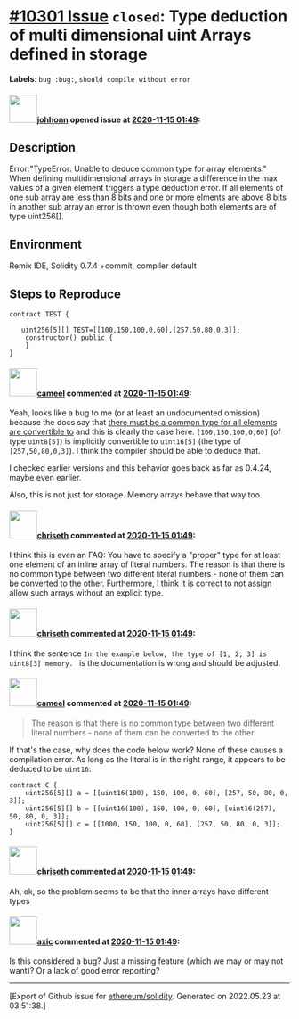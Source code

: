# [\#10301 Issue](https://github.com/ethereum/solidity/issues/10301) `closed`: Type deduction of  multi dimensional uint Arrays defined in storage
**Labels**: `bug :bug:`, `should compile without error`


#### <img src="https://avatars.githubusercontent.com/u/35551051?u=1314ac5c1ee3a83e314a489c8bbc3b1e31a18aa0&v=4" width="50">[johhonn](https://github.com/johhonn) opened issue at [2020-11-15 01:49](https://github.com/ethereum/solidity/issues/10301):

## Description

Error:"TypeError: Unable to deduce common type for array elements."
When defining multidimensional arrays in storage a difference in the max values of a given element triggers a type deduction error. If all elements of one sub array are less than 8  bits and one or more elments are above 8 bits in another sub array an error is thrown even though both elements are of type uint256[].

## Environment

Remix IDE, Solidity 0.7.4 +commit, compiler default

## Steps to Reproduce

```solidity
contract TEST {  
    
   uint256[5][] TEST=[[100,150,100,0,60],[257,50,80,0,3]];
    constructor() public {       
    }
}
```


#### <img src="https://avatars.githubusercontent.com/u/137030?v=4" width="50">[cameel](https://github.com/cameel) commented at [2020-11-15 01:49](https://github.com/ethereum/solidity/issues/10301#issuecomment-728387769):

Yeah, looks like a bug to me (or at least an undocumented omission) because the docs say that [there must be a common type for all elements are convertible to](https://docs.soliditylang.org/en/v0.7.4/types.html#array-literals) and this is clearly the case here. `[100,150,100,0,60]` (of type `uint8[5]`) is implicitly convertible to `uint16[5]` (the type of `[257,50,80,0,3]`). I think the compiler should be able to deduce that.

I checked earlier versions and this behavior goes back as far as 0.4.24, maybe even earlier.

Also, this is not just for storage. Memory arrays behave that way too.

#### <img src="https://avatars.githubusercontent.com/u/9073706?v=4" width="50">[chriseth](https://github.com/chriseth) commented at [2020-11-15 01:49](https://github.com/ethereum/solidity/issues/10301#issuecomment-728438368):

I think this is even an FAQ: You have to specify a "proper" type for at least one element of an inline array of literal numbers. The reason is that there is no common type between two different literal numbers - none of them can be converted to the other. Furthermore, I think it is correct to not assign allow such arrays without an explicit type.

#### <img src="https://avatars.githubusercontent.com/u/9073706?v=4" width="50">[chriseth](https://github.com/chriseth) commented at [2020-11-15 01:49](https://github.com/ethereum/solidity/issues/10301#issuecomment-728439953):

I think the sentence `In the example below, the type of [1, 2, 3] is uint8[3] memory. ` is the documentation is wrong and should be adjusted.

#### <img src="https://avatars.githubusercontent.com/u/137030?v=4" width="50">[cameel](https://github.com/cameel) commented at [2020-11-15 01:49](https://github.com/ethereum/solidity/issues/10301#issuecomment-730317329):

> The reason is that there is no common type between two different literal numbers - none of them can be converted to the other. 

If that's the case, why does the code below work? None of these causes a compilation error. As long as the literal is in the right range, it appears to be deduced to be `uint16`:
``` solidity
contract C {
    uint256[5][] a = [[uint16(100), 150, 100, 0, 60], [257, 50, 80, 0, 3]];
    uint256[5][] b = [[uint16(100), 150, 100, 0, 60], [uint16(257), 50, 80, 0, 3]];
    uint256[5][] c = [[1000, 150, 100, 0, 60], [257, 50, 80, 0, 3]];
}
```

#### <img src="https://avatars.githubusercontent.com/u/9073706?v=4" width="50">[chriseth](https://github.com/chriseth) commented at [2020-11-15 01:49](https://github.com/ethereum/solidity/issues/10301#issuecomment-730432001):

Ah, ok, so the problem seems to be that the inner arrays have different types

#### <img src="https://avatars.githubusercontent.com/u/20340?v=4" width="50">[axic](https://github.com/axic) commented at [2020-11-15 01:49](https://github.com/ethereum/solidity/issues/10301#issuecomment-746188671):

Is this considered a bug? Just a missing feature (which we may or may not want)? Or a lack of good error reporting?


-------------------------------------------------------------------------------



[Export of Github issue for [ethereum/solidity](https://github.com/ethereum/solidity). Generated on 2022.05.23 at 03:51:38.]
